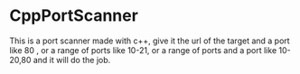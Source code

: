 # CppPortScanner
This is a port scanner made with c++, give it the url of the target and a port like 80 , or a range of ports like 10-21, or a range of ports and a port like 10-20,80
and it will do the job.
